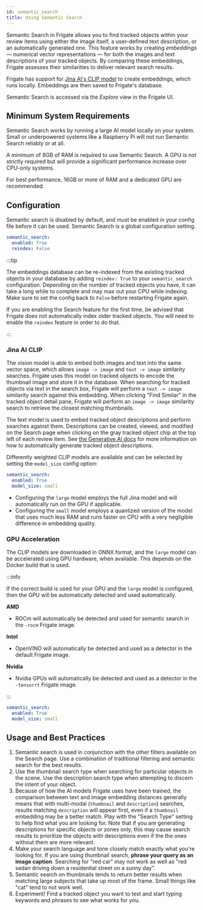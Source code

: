 ```yaml
---
id: semantic_search
title: Using Semantic Search
---
```


Semantic Search in Frigate allows you to find tracked objects within your review items using either the image itself, a user-defined text description, or an automatically generated one. This feature works by creating _embeddings_ — numerical vector representations — for both the images and text descriptions of your tracked objects. By comparing these embeddings, Frigate assesses their similarities to deliver relevant search results.

Frigate has support for [Jina AI's CLIP model](https://huggingface.co/jinaai/jina-clip-v1) to create embeddings, which runs locally. Embeddings are then saved to Frigate's database.

Semantic Search is accessed via the _Explore_ view in the Frigate UI.

## Minimum System Requirements

Semantic Search works by running a large AI model locally on your system. Small or underpowered systems like a Raspberry Pi will not run Semantic Search reliably or at all.

A minimum of 8GB of RAM is required to use Semantic Search. A GPU is not strictly required but will provide a significant performance increase over CPU-only systems.

For best performance, 16GB or more of RAM and a dedicated GPU are recommended.

## Configuration

Semantic search is disabled by default, and must be enabled in your config file before it can be used. Semantic Search is a global configuration setting.

```yaml
semantic_search:
  enabled: True
  reindex: False
```

:::tip

The embeddings database can be re-indexed from the existing tracked objects in your database by adding `reindex: True` to your `semantic_search` configuration. Depending on the number of tracked objects you have, it can take a long while to complete and may max out your CPU while indexing. Make sure to set the config back to `False` before restarting Frigate again.

If you are enabling the Search feature for the first time, be advised that Frigate does not automatically index older tracked objects. You will need to enable the `reindex` feature in order to do that.

:::

### Jina AI CLIP

The vision model is able to embed both images and text into the same vector space, which allows `image -> image` and `text -> image` similarity searches. Frigate uses this model on tracked objects to encode the thumbnail image and store it in the database. When searching for tracked objects via text in the search box, Frigate will perform a `text -> image` similarity search against this embedding. When clicking "Find Similar" in the tracked object detail pane, Frigate will perform an `image -> image` similarity search to retrieve the closest matching thumbnails.

The text model is used to embed tracked object descriptions and perform searches against them. Descriptions can be created, viewed, and modified on the Search page when clicking on the gray tracked object chip at the top left of each review item. See [the Generative AI docs](/configuration/genai.md) for more information on how to automatically generate tracked object descriptions.

Differently weighted CLIP models are available and can be selected by setting the `model_size` config option:

```yaml
semantic_search:
  enabled: True
  model_size: small
```

- Configuring the `large` model employs the full Jina model and will automatically run on the GPU if applicable.
- Configuring the `small` model employs a quantized version of the model that uses much less RAM and runs faster on CPU with a very negligible difference in embedding quality.

### GPU Acceleration

The CLIP models are downloaded in ONNX format, and the `large` model can be accelerated using GPU hardware, when available. This depends on the Docker build that is used.

:::info

If the correct build is used for your GPU and the `large` model is configured, then the GPU will be automatically detected and used automatically.

**AMD**
- ROCm will automatically be detected and used for semantic search in the `-rocm` Frigate image.

**Intel**
- OpenVINO will automatically be detected and used as a detector in the default Frigate image.

**Nvidia**
- Nvidia GPUs will automatically be detected and used as a detector in the `-tensorrt` Frigate image.

:::

```yaml
semantic_search:
  enabled: True
  model_size: small
```

## Usage and Best Practices

1. Semantic search is used in conjunction with the other filters available on the Search page. Use a combination of traditional filtering and semantic search for the best results.
2. Use the thumbnail search type when searching for particular objects in the scene. Use the description search type when attempting to discern the intent of your object.
3. Because of how the AI models Frigate uses have been trained, the comparison between text and image embedding distances generally means that with multi-modal (`thumbnail` and `description`) searches, results matching `description` will appear first, even if a `thumbnail` embedding may be a better match. Play with the "Search Type" setting to help find what you are looking for. Note that if you are generating descriptions for specific objects or zones only, this may cause search results to prioritize the objects with descriptions even if the the ones without them are more relevant.
4. Make your search language and tone closely match exactly what you're looking for. If you are using thumbnail search, **phrase your query as an image caption**. Searching for "red car" may not work as well as "red sedan driving down a residential street on a sunny day".
5. Semantic search on thumbnails tends to return better results when matching large subjects that take up most of the frame. Small things like "cat" tend to not work well.
6. Experiment! Find a tracked object you want to test and start typing keywords and phrases to see what works for you.
